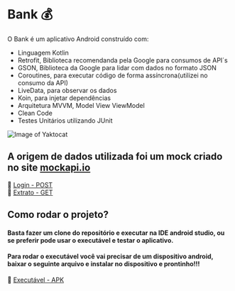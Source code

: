 # Bank 💰

O Bank é um aplicativo Android construído com: 
- Linguagem Kotlin 
- Retrofit, Biblioteca recomendanda pela Google para consumos de API´s
- GSON, Biblioteca da Google para lidar com dados no formato JSON
- Coroutines, para executar código de forma assíncrona(utilizei no consumo da API)
- LiveData, para observar os dados
- Koin, para injetar dependências
- Arquitetura MVVM, Model View ViewModel
- Clean Code
- Testes Unitários utilizando JUnit

![Image of Yaktocat](https://github.com/SantanderTecnologia/TesteiOS/blob/new_test/telas.png)

## A origem de dados utilizada foi um mock criado no site [mockapi.io](https://mockapi.io)
🔗 [Login - POST](https://651f39d044a3a8aa476987bb.mockapi.io/api/bank/login)
<br />
🔗 [Extrato - GET](https://651f39d044a3a8aa476987bb.mockapi.io/api/bank/statements)

## Como rodar o projeto?

#### Basta fazer um clone do repositório e executar na IDE android studio, ou se preferir pode usar o executável e testar o aplicativo. 
#### Para rodar o executável você vai precisar de um dispositivo android, baixar o seguinte arquivo e instalar no dispositivo e prontinho!!!
📱 [Executável - APK](https://github.com/jisellevms/Bank/blob/master/Bank/app/release/app-release.apk)









